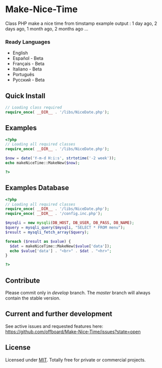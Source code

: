 # Make-Nice-Time
Class PHP make a nice time from timstamp
example output : 1 day ago, 2 days ago, 1 month ago, 2 months ago …

### Ready Languages
* English
* Español - Beta
* Français - Beta
* Italiano - Beta
* Português
* Русский - Beta

## Quick Install
```php
// Loading class required
require_once( __DIR__ . '/libs/NiceDate.php');
```

## Examples
```php
<?php
// Loading all required classes
require_once( __DIR__ . '/libs/NiceDate.php');

$now = date('Y-m-d H:i:s', strtotime('-2 week'));
echo makeNiceTime::MakeNew($now);

?>
```

## Examples Database
```php
<?php
// Loading all required classes
require_once( __DIR__ . '/libs/NiceDate.php');
require_once( __DIR__ . '/config.inc.php');

$mysqli = new mysqli(DB_HOST, DB_USER, DB_PASS, DB_NAME);
$query = mysqli_query($mysqli, "SELECT * FROM menu");
$result = mysqli_fetch_array($query);

foreach ($result as $value) {
  $dat = makeNiceTime::MakeNew($value['data']);
  echo $value['data'] . "<br>" . $dat . "<hr>";
}

?>
```

## Contribute

Please commit only in *develop* branch. The *master* branch will always contain the stable version.

## Current and further development

See active issues and requested features here:
https://github.com/offboard/Make-Nice-Time/issues?state=open

## License

Licensed under [MIT](http://www.opensource.org/licenses/mit-license.php). Totally free for private or commercial projects.
